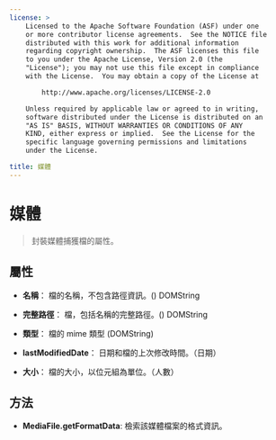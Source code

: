 ```yaml
---
license: >
    Licensed to the Apache Software Foundation (ASF) under one
    or more contributor license agreements.  See the NOTICE file
    distributed with this work for additional information
    regarding copyright ownership.  The ASF licenses this file
    to you under the Apache License, Version 2.0 (the
    "License"); you may not use this file except in compliance
    with the License.  You may obtain a copy of the License at

        http://www.apache.org/licenses/LICENSE-2.0

    Unless required by applicable law or agreed to in writing,
    software distributed under the License is distributed on an
    "AS IS" BASIS, WITHOUT WARRANTIES OR CONDITIONS OF ANY
    KIND, either express or implied.  See the License for the
    specific language governing permissions and limitations
    under the License.

title: 媒體
---
```


# 媒體

> 封裝媒體捕獲檔的屬性。

## 屬性

*   **名稱**： 檔的名稱，不包含路徑資訊。() DOMString

*   **完整路徑**： 檔，包括名稱的完整路徑。() DOMString

*   **類型**： 檔的 mime 類型 (DOMString)

*   **lastModifiedDate**： 日期和檔的上次修改時間。（日期）

*   **大小**： 檔的大小，以位元組為單位。（人數）

## 方法

*   **MediaFile.getFormatData**: 檢索該媒體檔案的格式資訊。